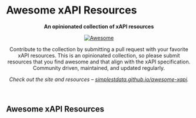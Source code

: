 
# Awesome xAPI Resources


<p align="center">
  <strong>
    An opinionated collection of xAPI resources
  </strong>
</p>

<p align="center">
  <a href="https://awesome.re"><img
    src="https://awesome.re/badge.svg"
    alt="Awesome"
  /></a>
</p>

<p align="center">
Contribute to the collection by submitting a pull request with your favorite xAPI resources. This is an opinionated collection, so please submit resources that you find awesome and that align with the xAPI specification. Community driven, maintained, and updated regularly.
</p>
<p align="center">
  <em>
    Check out the site and resources –
    <a
      href="https://simplestdata.github.io/awesome-xapi/"
    >simplestdata.github.io/awesome-xapi</a>.
  </em>
</p>

<p>&nbsp;</p>

## Awesome xAPI Resources